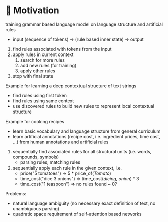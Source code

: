 # 🌟 Motivation

training grammar based language model on language structure and artificial rules

* input (sequence of tokens) -> (rule based inner state) -> output

1. find rules associated with tokens from the input
2. apply rules in current context
   1. search for more rules
   2. add new rules (for training)
   3. apply other rules
3. stop with final state

Example for learning a deep contextual structure of text strings

* find rules using first token
* find rules using same context
* use discovered rules to build new rules to represent local contextual structure

Example for cooking recipes

* learn basic vocabulary and language structure from general curriculum
* learn artificial annotations (recipe cost, i.e. ingredient prices, time cost, ...) from human annotations and artificial rules

1. sequentially find associated rules for all structural units (i.e. words, compounds, symbols)
   * parsing rules, matching rules
2. sequentially apply each rule in the given context, i.e.
   * price("5 tomatoes") => 5 \* price\_of(_Tomato_)
   * time\_cost("dice 3 onions") => time\_cost(_dicing, onion_) \* 3
   * time\_cost("1 teaspoon") => no rules found \~ 0?

Problems:

* natural language ambiguity (no necessary exact definition of text, no unambiguous parsing)
* quadratic space requirement of self-attention based networks
